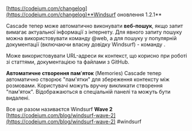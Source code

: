 <!--
date: 2025-01-20T12:14:02
-->

 [https://codeium.com/changelog](https://codeium.com/changelog)**Windsurf  оновлення 1.2.1**

Cascade тепер може автоматично виконувати **веб-пошук**, якщо запит вимагає актуальної інформації з інтернету. Для явного запиту пошуку можна використовувати команду @web, а для пошуку у популярній документації (включаючи власну довідку Windsurf) - команду .

Може використовувати URL-адреси як контекст, що корисно при роботі зі статтями, документацією та файлами з GitHub.  

**Автоматичне створення пам**'**яток** (Memories)
Cascade тепер автоматично створює "пам'ятки" для збереження контексту між розмовами. Користувачі можуть вручну викликати створення "пам'яток". Відображаються в спеціальній панелі та можуть бути видалені.

Все це разом називаєтся Windsurf **Wave 2** [https://codeium.com/blog/windsurf-wave-2](https://codeium.com/blog/windsurf-wave-2)
 #windsurf